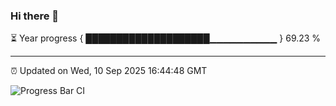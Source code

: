 ### Hi there 👋

⏳ Year progress { ████████████████████▁▁▁▁▁▁▁▁▁▁ } 69.23 %

---

⏰ Updated on Wed, 10 Sep 2025 16:44:48 GMT

![Progress Bar CI](https://github.com/IshwaranRudhara/GIT-ACTION/workflows/Progress%20Bar%20CI/badge.svg)
